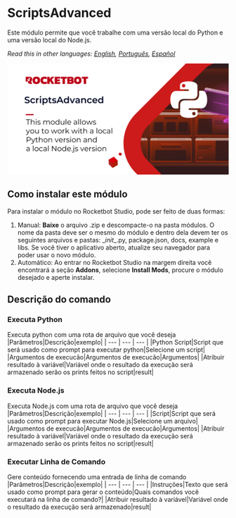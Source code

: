 



# ScriptsAdvanced
  
Este módulo permite que você trabalhe com uma versão local do Python e uma versão local do Node.js.  

*Read this in other languages: [English](Manual_ScriptsAdvanced.md), [Português](Manual_ScriptsAdvanced.pr.md), [Español](Manual_ScriptsAdvanced.es.md)*
  
![banner](imgs/Banner_ScriptsAdvanced.jpg)
## Como instalar este módulo
  
Para instalar o módulo no Rocketbot Studio, pode ser feito de duas formas:
1. Manual: __Baixe__ o arquivo .zip e descompacte-o na pasta módulos. O nome da pasta deve ser o mesmo do módulo e dentro dela devem ter os seguintes arquivos e pastas: \__init__.py, package.json, docs, example e libs. Se você tiver o aplicativo aberto, atualize seu navegador para poder usar o novo módulo.
2. Automático: Ao entrar no Rocketbot Studio na margem direita você encontrará a seção **Addons**, selecione **Install Mods**, procure o módulo desejado e aperte instalar.  


## Descrição do comando

### Executa Python
  
Executa python com uma rota de arquivo que você deseja
|Parâmetros|Descrição|exemplo|
| --- | --- | --- |
|Python Script|Script que será usado como prompt para executar python|Selecione um script|
|Argumentos de execucão|Argumentos de execucão|Argumentos|
|Atribuir resultado à variável|Variável onde o resultado da execução será armazenado serão os prints feitos no script|result|

### Executa Node.js
  
Executa Node.js com uma rota de arquivo que você deseja
|Parâmetros|Descrição|exemplo|
| --- | --- | --- |
|Script|Script que será usado como prompt para executar Node.js|Selecione um arquivo|
|Argumentos de execucão|Argumentos de execucão|Argumentos|
|Atribuir resultado à variável|Variável onde o resultado da execução será armazenado serão os prints feitos no script|result|

### Executar Linha de Comando
  
Gere conteúdo fornecendo uma entrada de linha de comando
|Parâmetros|Descrição|exemplo|
| --- | --- | --- |
|Instruções|Texto que será usado como prompt para gerar o conteúdo|Quais comandos você executará na linha de comando?|
|Atribuir resultado à variável|Variável onde o resultado da execução será armazenado|result|
